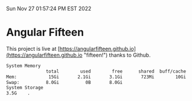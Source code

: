 Sun Nov 27 01:57:24 PM EST 2022

# Angular Fifteen


This project is live at [https://angularfifteen.github.io](https://angularfifteen.github.io "fifteen!") thanks to Github.

```bash
System Memory
               total        used        free      shared  buff/cache   available
Mem:            15Gi       2.1Gi       3.1Gi       723Mi        10Gi        12Gi
Swap:          8.0Gi          0B       8.0Gi
System Storage
3.5G	.
